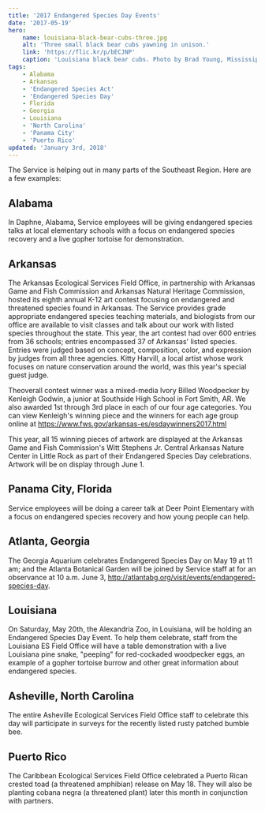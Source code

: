 ```yaml
---
title: '2017 Endangered Species Day Events'
date: '2017-05-19'
hero:
    name: louisiana-black-bear-cubs-three.jpg
    alt: 'Three small black bear cubs yawning in unison.'
    link: 'https://flic.kr/p/bECJNP'
    caption: 'Louisiana black bear cubs. Photo by Brad Young, Mississippi Department of Wildlife, Fisheries and Parks.'
tags:
    - Alabama
    - Arkansas
    - 'Endangered Species Act'
    - 'Endangered Species Day'
    - Florida
    - Georgia
    - Louisiana
    - 'North Carolina'
    - 'Panama City'
    - 'Puerto Rico'
updated: 'January 3rd, 2018'
---
```


The Service is helping out in many parts of the Southeast Region. Here are a few examples:

## Alabama

In Daphne, Alabama, Service employees will be giving endangered species talks at local elementary schools with a focus on endangered species recovery and a live gopher tortoise for demonstration.  

## Arkansas

The Arkansas Ecological Services Field Office, in partnership with Arkansas Game and Fish Commission and Arkansas Natural Heritage Commission, hosted its eighth annual K-12 art contest focusing on endangered and threatened species found in Arkansas. The Service provides  grade appropriate endangered species teaching materials, and biologists from our office are available to visit classes and talk about our work with listed species throughout the state. This year, the art contest had over 600 entries from 36 schools; entries encompassed 37 of Arkansas' listed species. Entries were judged based on concept, composition, color, and expression by judges from all three agencies. Kitty Harvill, a local artist whose work focuses on nature conservation around the world, was this year's special guest judge. 

Theoverall contest winner  was a mixed-media Ivory Billed Woodpecker by Kenleigh Godwin, a junior at Southside High School in Fort Smith, AR. We also awarded 1st through 3rd place in each of our four age categories. You can view Kenleigh's winning piece and the winners for each age group online at https://www.fws.gov/arkansas-es/esdaywinners2017.html

This year, all 15 winning pieces of artwork are displayed at the Arkansas Game and Fish Commission's Witt Stephens Jr. Central Arkansas Nature Center in Little Rock as part of their Endangered Species Day celebrations. Artwork will be on display through June 1.

## Panama City, Florida

Service employees will be doing a career talk at Deer Point Elementary with a focus on endangered species recovery and how young people can help.

## Atlanta, Georgia

The Georgia Aquarium celebrates Endangered Species Day on May 19 at 11 am; and the Atlanta Botanical Garden will be joined by Service staff at for an observance at 10 a.m. June 3, http://atlantabg.org/visit/events/endangered-species-day.

## Louisiana

On Saturday, May 20th, the Alexandria Zoo, in Louisiana, will be holding an Endangered Species Day Event. To help them celebrate, staff from the Louisiana ES Field Office will have a table demonstration with a live Louisiana pine snake, "peeping" for red-cockaded woodpecker eggs, an example of a gopher tortoise burrow and other great information about endangered species.

## Asheville, North Carolina

The entire Asheville Ecological Services Field Office staff to celebrate this day will participate in surveys for the recently listed rusty patched bumble bee.

## Puerto Rico

The Caribbean Ecological Services Field Office celebrated a Puerto Rican crested toad (a threatened amphibian) release on May 18.  They will also be planting cobana negra (a threatened plant) later this month in conjunction with partners.
